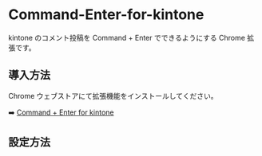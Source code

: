 # Command-Enter-for-kintone

kintone のコメント投稿を Command + Enter でできるようにする Chrome 拡張です。

## 導入方法

Chrome ウェブストアにて拡張機能をインストールしてください。

➡️ [Command + Enter for kintone]()

## 設定方法
